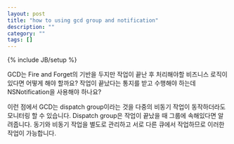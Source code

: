 ```yaml
---
layout: post
title: "how to using gcd group and notification"
description: ""
category: ""
tags: []
---
```

{% include JB/setup %}

GCD는 Fire and Forget의 기반을 두지만 작업이 끝난 후 처리해야할 비즈니스 로직이 있다면 어떻게 해야 할까요? 작업이 끝났다는 통지를 받고 수행해야 하는데 NSNotification을 사용해야 하나요?

이런 점에서 GCD는 dispatch group이라는 것을 다중의 비동기 작업이 동작하더라도 모니터링 할 수 있습니다. Dispatch group은 작업이 끝났을 때 그룹에 속해있다면 알려줍니다. 동기와 비동기 작업을 별도로 관리하고 서로 다른 큐에서 작업하므로 이러한 작업이 가능합니다.

<pre><code class="objectivec">
	
</code></pre><br/>